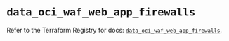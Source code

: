 # `data_oci_waf_web_app_firewalls`

Refer to the Terraform Registry for docs: [`data_oci_waf_web_app_firewalls`](https://registry.terraform.io/providers/oracle/oci/7.19.0/docs/data-sources/waf_web_app_firewalls).
